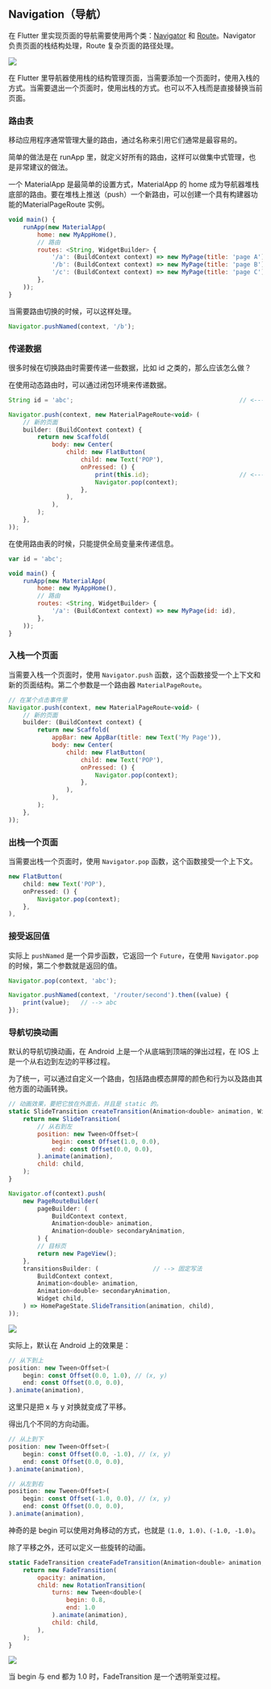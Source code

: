 
## Navigation（导航）
在 Flutter 里实现页面的导航需要使用两个类：[Navigator](https://docs.flutter.io/flutter/widgets/Navigator-class.html) 和 [Route](https://docs.flutter.io/flutter/widgets/Route-class.html)。Navigator 负责页面的栈结构处理，Route 复杂页面的路径处理。

![](/../../image/20180629133151.png)

在 Flutter 里导航器使用栈的结构管理页面，当需要添加一个页面时，使用入栈的方式。当需要退出一个页面时，使用出栈的方式。也可以不入栈而是直接替换当前页面。

### 路由表
移动应用程序通常管理大量的路由，通过名称来引用它们通常是最容易的。

简单的做法是在 runApp 里，就定义好所有的路由，这样可以做集中式管理，也是非常建议的做法。

一个 MaterialApp 是最简单的设置方式，MaterialApp 的 home 成为导航器堆栈底部的路由。要在堆栈上推送（push）一个新路由，可以创建一个具有构建器功能的MaterialPageRoute 实例。

```js
void main() {
    runApp(new MaterialApp(
        home: new MyAppHome(),
        // 路由
        routes: <String, WidgetBuilder> {
            '/a': (BuildContext context) => new MyPage(title: 'page A'),
            '/b': (BuildContext context) => new MyPage(title: 'page B'),
            '/c': (BuildContext context) => new MyPage(title: 'page C'),
        },
    ));
}
```

当需要路由切换的时候，可以这样处理。

```js
Navigator.pushNamed(context, '/b');
```

### 传递数据
很多时候在切换路由时需要传递一些数据，比如 id 之类的，那么应该怎么做？

在使用动态路由时，可以通过闭包环境来传递数据。

```js
String id = 'abc';                                              // <--- id

Navigator.push(context, new MaterialPageRoute<void> (
    // 新的页面
    builder: (BuildContext context) {
        return new Scaffold(
            body: new Center(
                child: new FlatButton(
                    child: new Text('POP'),
                    onPressed: () {
                        print(this.id);                         // <--- id
                        Navigator.pop(context);
                    },
                ),
            ),
        );
    },
));
```

在使用路由表的时候，只能提供全局变量来传递信息。

```js
var id = 'abc';

void main() {
    runApp(new MaterialApp(
        home: new MyAppHome(),
        // 路由
        routes: <String, WidgetBuilder> {
            '/a': (BuildContext context) => new MyPage(id: id),
        },
    ));
}
```


### 入栈一个页面
当需要入栈一个页面时，使用 `Navigator.push` 函数，这个函数接受一个上下文和新的页面结构。第二个参数是一个路由器 `MaterialPageRoute`。

```js
// 在某个点击事件里
Navigator.push(context, new MaterialPageRoute<void> (
    // 新的页面
    builder: (BuildContext context) {
        return new Scaffold(
            appBar: new AppBar(title: new Text('My Page')),
            body: new Center(
                child: new FlatButton(
                    child: new Text('POP'),
                    onPressed: () {
                        Navigator.pop(context);
                    },
                ),
            ),
        );
    },
));
```

### 出栈一个页面
当需要出栈一个页面时，使用 `Navigator.pop` 函数，这个函数接受一个上下文。

```js
new FlatButton(
    child: new Text('POP'),
    onPressed: () {
        Navigator.pop(context);
    },
),
```

### 接受返回值
实际上 `pushNamed` 是一个异步函数，它返回一个 `Future`，在使用 `Navigator.pop` 的时候，第二个参数就是返回的值。

```js
Navigator.pop(context, 'abc');

Navigator.pushNamed(context, '/router/second').then((value) {
    print(value);   // --> abc
});
```

### 导航切换动画
默认的导航切换动画，在 Android 上是一个从底端到顶端的弹出过程，在 IOS 上是一个从右边到左边的平移过程。

为了统一，可以通过自定义一个路由，包括路由模态屏障的颜色和行为以及路由其他方面的动画转换。

```js
// 动画效果，要把它放在外面去，并且是 static 的。
static SlideTransition createTransition(Animation<double> animation, Widget child) {
    return new SlideTransition(
        // 从右到左
        position: new Tween<Offset>(
            begin: const Offset(1.0, 0.0),
            end: const Offset(0.0, 0.0),
        ).animate(animation),
        child: child,
    );
}

Navigator.of(context).push(
    new PageRouteBuilder(
        pageBuilder: (
            BuildContext context,
            Animation<double> animation,
            Animation<double> secondaryAnimation,
        ) {
        // 目标页
        return new PageView();
    },
    transitionsBuilder: (               // --> 固定写法
        BuildContext context,
        Animation<double> animation,
        Animation<double> secondaryAnimation,
        Widget child,
    ) => HomePageState.SlideTransition(animation, child),
));
```

![](/../../image/20180629144921.gif)

实际上，默认在 Android 上的效果是：

```js
// 从下到上
position: new Tween<Offset>(
    begin: const Offset(0.0, 1.0), // (x, y)
    end: const Offset(0.0, 0.0),
).animate(animation),
```

这里只是把 x 与 y 对换就变成了平移。

得出几个不同的方向动画。

```js
// 从上到下
position: new Tween<Offset>(
    begin: const Offset(0.0, -1.0), // (x, y)
    end: const Offset(0.0, 0.0),
).animate(animation),

// 从左到右
position: new Tween<Offset>(
    begin: const Offset(-1.0, 0.0), // (x, y)
    end: const Offset(0.0, 0.0),
).animate(animation),
```

神奇的是 begin 可以使用对角移动的方式，也就是 `(1.0, 1.0)、(-1.0, -1.0)`。

除了平移之外，还可以定义一些旋转的动画。

```js
static FadeTransition createFadeTransition(Animation<double> animation, Widget child) {
    return new FadeTransition(
        opacity: animation,
        child: new RotationTransition(
            turns: new Tween<double>(
                begin: 0.8,
                end: 1.0
            ).animate(animation),
            child: child,
        ),
    );
}
```

![](/../../image/20180629151517.gif)

当 begin 与 end 都为 1.0 时，FadeTransition 是一个透明渐变过程。

